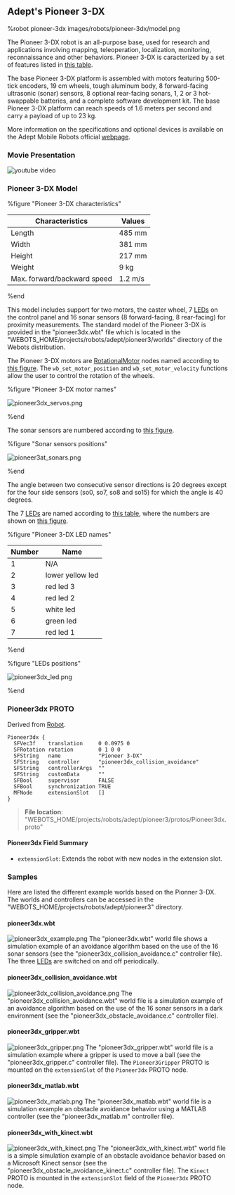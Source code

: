 ## Adept's Pioneer 3-DX

%robot pioneer-3dx images/robots/pioneer-3dx/model.png

The Pioneer 3-DX robot is an all-purpose base, used for research and applications involving mapping, teleoperation, localization, monitoring, reconnaissance and other behaviors.
Pioneer 3-DX is caracterized by a set of features listed in [this table](#pioneer-3-dx-characteristics).

The base Pioneer 3-DX platform is assembled with motors featuring 500-tick encoders, 19 cm wheels, tough aluminum body, 8 forward-facing ultrasonic (sonar) sensors, 8 optional rear-facing sonars, 1, 2 or 3 hot-swappable batteries, and a complete software development kit.
The base Pioneer 3-DX platform can reach speeds of 1.6 meters per second and carry a payload of up to 23 kg.

More information on the specifications and optional devices is available on the Adept Mobile Robots official [webpage](http://www.mobilerobots.com/ResearchRobots/PioneerP3DX.aspx).

### Movie Presentation

![youtube video](https://www.youtube.com/watch?v=x52vlsr8Ic0)

### Pioneer 3-DX Model

%figure "Pioneer 3-DX characteristics"

| Characteristics             | Values       |
| --------------------------- | ------------ |
| Length                      | 485 mm       |
| Width                       | 381 mm       |
| Height                      | 217 mm       |
| Weight                      | 9 kg         |
| Max. forward/backward speed | 1.2 m/s      |

%end

This model includes support for two motors, the caster wheel, 7 [LEDs](../reference/led.md) on the control panel and 16 sonar sensors (8 forward-facing, 8 rear-facing) for proximity measurements.
The standard model of the Pioneer 3-DX is provided in the "pioneer3dx.wbt" file which is located in the "WEBOTS\_HOME/projects/robots/adept/pioneer3/worlds" directory of the Webots distribution.

The Pioneer 3-DX motors are [RotationalMotor](../reference/rotationalmotor.md) nodes named according to [this figure](#pioneer-3-dx-motor-names).
The `wb_set_motor_position` and `wb_set_motor_velocity` functions allow the user to control the rotation of the wheels.

%figure "Pioneer 3-DX motor names"

![pioneer3dx_servos.png](images/robots/pioneer-3dx/servos.png)

%end

The sonar sensors are numbered according to [this figure](#sonar-sensors-positions).

%figure "Sonar sensors positions"

![pioneer3at_sonars.png](images/robots/pioneer-3dx/sonars.png)

%end

The angle between two consecutive sensor directions is 20 degrees except for the four side sensors (so0, so7, so8 and so15) for which the angle is 40 degrees.

The 7 [LEDs](../reference/led.md) are named according to [this table](#pioneer-3-dx-led-names), where the numbers are shown on [this figure](#leds-positions).

%figure "Pioneer 3-DX LED names"

| Number | Name             |
| ------ | ---------------- |
| 1      | N/A              |
| 2      | lower yellow led |
| 3      | red led 3        |
| 4      | red led 2        |
| 5      | white led        |
| 6      | green led        |
| 7      | red led 1        |

%end

%figure "LEDs positions"

![pioneer3dx_led.png](images/robots/pioneer-3dx/leds.png)

%end

### Pioneer3dx PROTO

Derived from [Robot](../reference/robot.md).

```
Pioneer3dx {
  SFVec3f    translation     0 0.0975 0
  SFRotation rotation        0 1 0 0
  SFString   name            "Pioneer 3-DX"
  SFString   controller      "pioneer3dx_collision_avoidance"
  SFString   controllerArgs  ""
  SFString   customData      ""
  SFBool     supervisor      FALSE
  SFBool     synchronization TRUE
  MFNode     extensionSlot   []
}
```

> **File location**: "WEBOTS\_HOME/projects/robots/adept/pioneer3/protos/Pioneer3dx.proto"

#### Pioneer3dx Field Summary

- `extensionSlot`: Extends the robot with new nodes in the extension slot.

### Samples

Here are listed the different example worlds based on the Pionner 3-DX.
The worlds and controllers can be accessed in the "WEBOTS\_HOME/projects/robots/adept/pioneer3" directory.

#### pioneer3dx.wbt

![pioneer3dx_example.png](images/robots/pioneer-3dx/pioneer3dx.wbt.thumbnail.png) The "pioneer3dx.wbt" world file shows a simulation example of an avoidance algorithm based on the use of the 16 sonar sensors (see the "pioneer3dx\_collision\_avoidance.c" controller file).
The three [LEDs](../reference/led.md) are switched on and off periodically.

#### pioneer3dx\_collision\_avoidance.wbt

![pioneer3dx_collision_avoidance.png](images/robots/pioneer-3dx/pioneer3dx_collision_avoidance.wbt.thumbnail.jpg) The "pioneer3dx\_collision\_avoidance.wbt" world file is a simulation example of an avoidance algorithm based on the use of the 16 sonar sensors in a dark environment (see the "pioneer3dx\_obstacle\_avoidance.c" controller file).

#### pioneer3dx\_gripper.wbt

![pioneer3dx_gripper.png](images/robots/pioneer-3dx/pioneer3dx_gripper.wbt.thumbnail.jpg) The "pioneer3dx_gripper.wbt" world file is a simulation example where a gripper is used to move a ball (see the "pioneer3dx\_gripper.c" controller file).
The `Pioneer3Gripper` PROTO is mounted on the `extensionSlot` of the `Pioneer3dx` PROTO node.

#### pioneer3dx\_matlab.wbt

![pioneer3dx_matlab.png](images/robots/pioneer-3dx/pioneer3dx_matlab.wbt.thumbnail.png) The "pioneer3dx_matlab.wbt" world file is a simulation example an obstacle avoidance behavior using a MATLAB controller (see the "pioneer3dx\_matlab.m" controller file).

#### pioneer3dx\_with\_kinect.wbt

![pioneer3dx_with_kinect.png](images/robots/pioneer-3dx/pioneer3dx_with_kinect.wbt.thumbnail.png) The "pioneer3dx\_with\_kinect.wbt" world file is a simple simulation example of an obstacle avoidance behavior based on a Microsoft Kinect sensor (see the "pioneer3dx\_obstacle\_avoidance\_kinect.c" controller file).
The `Kinect` PROTO is mounted in the `extensionSlot` field of the `Pioneer3dx` PROTO node.

